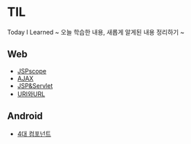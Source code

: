 # TIL
Today I Learned ~ 오늘 학습한 내용, 새롭게 알게된 내용 정리하기 ~

## Web
- [JSPscope](Web/JSPscope.md, "jsp link")
- [AJAX](Web/AJAX.md, "jsp link")
- [JSP&Servlet](Web/JSPscope.md, "jsp link")
- [URI와URL](Web/url과uri.md, "jsp link")

## Android
- [4대 컴포넌트](Android/4대컴포넌트.md, "android link") <br>

